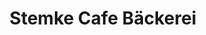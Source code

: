 ---
title: "Stemke Cafe Bäckerei"
url: /oberndorf-am-neckar/stemke-cafe-baeckerei/
shop: Bäckerei
---
